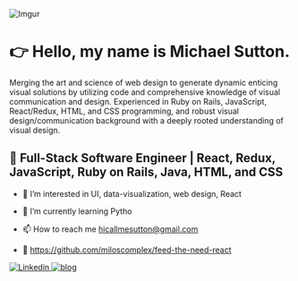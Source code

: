 ![Imgur](https://i.imgur.com/vHGHo6F.jpg)

# 👉 Hello, my name is Michael Sutton. 
Merging the art and science of web design to generate dynamic enticing visual solutions by utilizing code and comprehensive knowledge of visual communication and design. Experienced in Ruby on Rails, JavaScript, React/Redux, HTML, and CSS programming, and robust visual design/communication background with a deeply rooted understanding of visual design.

## 👋 Full-Stack Software Engineer | React, Redux, JavaScript, Ruby on Rails, Java, HTML, and CSS

- 👀  I’m interested in UI, data-visualization, web design, React

- 🌱  I’m currently learning Pytho

- 📫  How to reach me hicallmesutton@gmail.com

- :construction: https://github.com/miloscomplex/feed-the-need-react

<a href="https://www.linkedin.com/in/michael-sutton313/">
  <img
    alt="Linkedin"
    src="https://img.shields.io/badge/linkedin-0077B5?logo=linkedin&logoColor=white&style=for-the-badge"
  />
<a href="https://callmesutton.medium.com/">
  <img
    alt="blog"
    src="https://img.shields.io/badge/-Blog-brightgreen?style=for-the-badge"
  />
<!---
miloscomplex/miloscomplex is a ✨ special ✨ repository because its `README.md` (this file) appears on your GitHub profile.
You can click the Preview link to take a look at your changes.
--->

